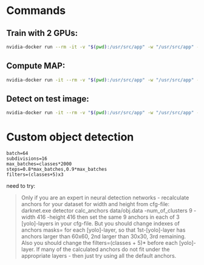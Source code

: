 # Commands

## Train with 2 GPUs:

```bash
nvidia-docker run --rm -it -v "$(pwd):/usr/src/app" -w "/usr/src/app" --runtime=nvidia --name train_darknet william/darknet:latest detector train data/obj.data cfg/custom/customv3-tiny.cfg weights/yolov3-tiny.conv.11 -dont_show -gpus 1,2
```

## Compute MAP:
```bash
nvidia-docker run -it --rm -v "$(pwd):/usr/src/app" -w "/usr/src/app" --runtime=nvidia --name train_darknet_tiny william/darknet detector map data/obj.data cfg/custom/customv3-tiny.cfg backup/customv3-tiny_final.weights -dont_show
```

## Detect on test image:
```bash
nvidia-docker run -it --rm -v "$(pwd):/usr/src/app" -w "/usr/src/app" --runtime=nvidia --name train_darknet_tiny william/darknet detector test data/obj.data cfg/custom/customv3-tiny.cfg backup/customv3-tiny_final.weights samples/photo_demo_Ionel/test_2.jpg -dont_show
```

# Custom object detection

```
batch=64
subdivisions=16
max_batches=classes*2000
steps=0.8*max_batches,0.9*max_batches
filters=(classes+5)x3
```

need to try:

> Only if you are an expert in neural detection networks - recalculate anchors for your dataset for width and height from cfg-file: darknet.exe detector calc_anchors data/obj.data -num_of_clusters 9 -width 416 -height 416 then set the same 9 anchors in each of 3 [yolo]-layers in your cfg-file. But you should change indexes of anchors masks= for each [yolo]-layer, so that 1st-[yolo]-layer has anchors larger than 60x60, 2nd larger than 30x30, 3rd remaining. Also you should change the filters=(classes + 5)*<number of mask> before each [yolo]-layer. If many of the calculated anchors do not fit under the appropriate layers - then just try using all the default anchors.
